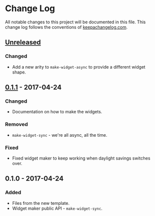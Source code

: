 # Change Log
All notable changes to this project will be documented in this file. This change log follows the conventions of [keepachangelog.com](http://keepachangelog.com/).

## [Unreleased]
### Changed
- Add a new arity to `make-widget-async` to provide a different widget shape.

## [0.1.1] - 2017-04-24
### Changed
- Documentation on how to make the widgets.

### Removed
- `make-widget-sync` - we're all async, all the time.

### Fixed
- Fixed widget maker to keep working when daylight savings switches over.

## 0.1.0 - 2017-04-24
### Added
- Files from the new template.
- Widget maker public API - `make-widget-sync`.

[Unreleased]: https://github.com/your-name/clojure_practice/compare/0.1.1...HEAD
[0.1.1]: https://github.com/your-name/clojure_practice/compare/0.1.0...0.1.1
